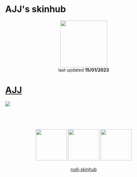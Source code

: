# AJJ's skinhub
<p align="center">
<a href="https://osu.ppy.sh/users/4959454">
  <img src="https://a.ppy.sh/4959454"  
       width="150"
       height="150"></a>
<br>
last updated <b>15/01/2023</b>
</p>

# [AJJ](https://github.com/rudj-skinhub/woal/raw/tyfh/player/ajj/AJJ.osk)
[![](https://osu.ppy.sh/ss/18376442/66d8)](https://github.com/rudj-skinhub/woal/raw/tyfh/player/ajj/AJJ.osk)

#
<p align="center">
  <br></br>
  <a href="https://www.twitch.tv/ajj____">
  <img src="https://i.imgur.com/HM030lk.png" 
       width="100" 
       height="100"></a>
  <a href="https://www.youtube.com/channel/UC7sfGcRQIImp1nYCAfU4UFw">
  <img src="https://i.imgur.com/YWbDUUy.png"  
       width="100" 
       height="100"></a>
  <a href="https://twitter.com/AJJ_xxxx">
  <img src="https://i.imgur.com/PUQ5uWf.png" 
       width="100" 
       height="100"></a>
  <br></br>
  <a href="README.md">rudj-skinhub</a>
 </p>
